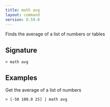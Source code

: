 ```yaml
---
title: math avg
layout: command
version: 0.59.0
---
```


Finds the average of a list of numbers or tables

## Signature

```> math avg ```

## Examples

Get the average of a list of numbers
```shell
> [-50 100.0 25] | math avg
```
